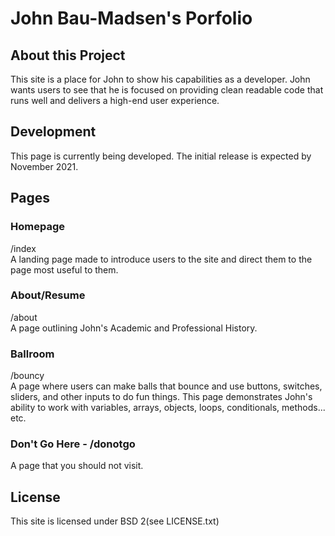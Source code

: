 # John Bau-Madsen's Porfolio  
## About this Project  
This site is a place for John to show his capabilities as a developer. John wants users to see that he is focused on providing clean readable code that runs well and delivers a high-end user experience.  
## Development
This page is currently being developed. The initial release is expected by November 2021.
## Pages  
### Homepage  
/index  
A landing page made to introduce users to the site and direct them to the page most useful to them.  
### About/Resume  
/about  
A page outlining John's Academic and Professional History.  
### Ballroom  
/bouncy  
A page where users can make balls that bounce and use buttons, switches, sliders, and other inputs to do fun things. This page demonstrates John's ability to work with variables, arrays, objects, loops, conditionals, methods... etc.  
### Don't Go Here - /donotgo  
  
A page that you should not visit. 
  
## License  
This site is licensed under BSD 2(see LICENSE.txt)  
